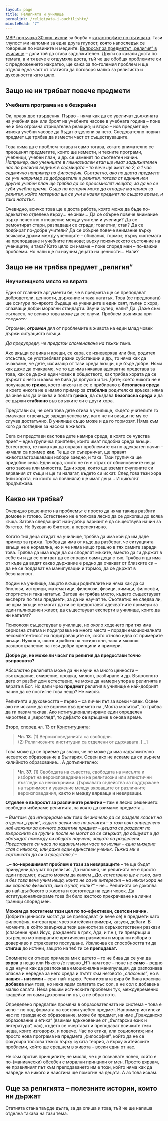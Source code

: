 ```yaml
---
layout: page
title: Религията и училище
permalink: /religiyata-i-ouchilishte/
minuteRead: "7"
---
```

[МВР поръчаха 30 хил. икони](https://www.dw.com/bg/mvr-se-pazi-decata-s-ikoni-i-baloni-koj-porca-tozi-absurd/a-72667131) за борба с [катастрофите по пътищата](https://chernapista.com/). Тази глупост ми напомни за една друга глупост, която напоследък се говореше по новините и медиите. [Въпросът за предметът „религия“ в училище](https://www.dw.com/bg/poslusanie-i-religia-v-ucilise-nakde-trgva-blgaria/a-71843040) – дали той да става задължителен. Други са казали доста по темата, а и тя вече е отшумяла доста, тъй че ще обобщя проблемите си с предложението накратко, ще кажа за по-големия проблем и ще отделя една част от статията да поговоря малко за религията и духовността като цяло.
## Защо не ни трябват повече предмети
### Учебната програма не е безкрайна
Ок, правя две твърдения. Първо – няма как да се увеличат дължината на учебния ден или броят на учебните часове в учебната година – поне не и без огромна отрицателна реакция; и второ – нов предмет ще изиска учебни часове да бъдат отделени за него. Следователно новият предмет ще трябва да измести част от съществуващите.

Това няма да е проблем тогава и само тогава, когато внимателно се преоценят предметите, които ще измести, и техните програми, учебници, учебен план, и др. се изменят по съответен начин.
*Например, ако учениците в гимназиален етап ще имат задължителен час по религия веднъж в седмицата – то вече ще имат не 2, а 1 час седмично например по философия. Съответно, ако по двата предмета се учи например за добродетели и религия, тогава от единия или другия учебен план ще трябва да се преосмислят нещата, за да не се губи учебно време. Също по история може да отпадне материал за религия, който материал ще се учи в новия предмет по същото време, и така нататък.*

Очевидно, всичко това ще е доста работа, която може да бъде по-адекватно отделена върху... не знам... Да се обърне повече внимание върху нечестно отношение между учители и ученици? Да се ремонтират стари, разпадащи се сгради; тоалетни; стаи? Да се подбират по-добре учители? Да се обърне повече внимание върху всякакви драми между учениците – сбивания, тормоз; върху системата на преподаване и учебните планове; върху психическото състояние на учениците; и така? Като цяло си имаме – поне според мен – по-важни проблеми.
Но нали ще ги научим децата на ценности... Нали?
## Защо не ни трябва предмет „религия“
### Неучилищното място на вярата 
Един от главните аргументи бе, че в предмета ще се преподават добродетели, ценности, държание и така нататък. Това (се предполага) ще осигури по-яркото бъдеще на учениците в един свят, пълен с хора, спазващи добри морални стандарти. Звучи супер, нали? Да. Даже съм съгласен, че всичко това *може* да се случи. Проблем възниква при следното:

Огромен, ***огромен*** дял от проблемите в живота на един млад човек държи ситуацията вкъщи.

*Да предупредя, че предстои споменаване на тежки теми.*

Ако вкъщи се вика и крещи, се кара, се изневерява или бие, родител отсъства, се употребяват разни субстанции и др., то няма как да очакваме, че дете, излизащо от тази среда вкъщи, ще бъде добре. Няма как даже да очакваме, че то ще има някаква адекватна представа за това, как се държи един човек в обществото, как трябва хората да се държат с него и какво не бива да допуска и т.н. Дете; което никога не е получавало **грижа**, което никога не се е прибирало в **безопасна среда** и което никога не е имало пример за **стабилна** родителска връзка; няма да знае как да очаква и полага **грижа**, да създава **безопасна среда** и да се държи **стабилно** във връзките си с други хора.

Представи си, че сега това дете отива в училище, където учителите го смачкват отвсякъде заради успеха му, като че ли вкъщи не му се случва достатъчно. В училище също може и да го тормозят. Няма към кого да погледне за насока в живота.

Сега си представи как това дете намира среда, в която се чувства приет – една групичка приятели, които имат подобна среда вкъщи. Естествено, те няма как да оправят проблемите си по адекватен начин – нямали са пример **как**. Те ще си съперничат, ще правят животозастрашаващи избори заедно, и така. Тази групичка ще придобие сила. Едни хора, които не ги е страх от обикновените неща като закона или милостта. Едни хора, които ще вземат счупените си вярвания от къщи и ще ги налагат, където си искат. След това тези хора (или хората, на които са повлияли) ще имат деца... И цикълът продължава.

## Какво ни трябва?
Очевидно решението на проблемът е просто да няма такива разбити домове и готово. Естествено не е толкова лесно да се докопаш до всяка къща. Затова следващият най-добър вариант е да съществува начин за бягство. Не буквално бягство, а перспективно.

Когато тия деца отидат на училище, трябва да има кой да им даде пример за грижа. Трябва да има от къде да разберат, че ситуацията вкъщи не е нормална, но и че няма нищо грешно в тях самите заради това. Трябва да има къде да си споделят мъките, вместо да ги държат в себе си и да се опитват да се справят сами деца с тях. Трябва и да има от къде да видят какво държание е редно да очакват от близките си – да не се поддават на манипулации и тормоз, да се държат в безопасност.

Ходим на училище, защото вкъщи родителите ни няма как да са биолози, историци, математици, филолози, физици, химици, философи, спортисти и така нататък. Затова ни трябва място, където съществуват експерти по тези предмети, за да ни научат те. Съответно не следва ли, че щом вкъщи не могат да ни се предоставят адекватните примери за един пълноценен живот, да съществуват експерти в училище, които да ни напътят?

Психолози съществуват в училище, но около ходенето при тях има сериозна стигма и подигравка на много места – поради емоционалната некомпетентност на подиграващите се, която отново идва от примерите вкъщи. Нужна е, както и работа на четири очи, така и масово разпространение на тези добри принципи и примери.

**Добре де, не може ли часът по религия да предостави точно въпросното?**

Абсолютно религията може да ни научи на много ценности – състрадание, смирение, прошка, милост, разбиране и др. Въпросното дете от разбит дом естествено, че може да намери упора в религията и вярата в Бог. Но дали чрез **предмет** религия в училище е най-добрият начин да се постигне това нещо? Не мисля.

Религията и духовността – първо – са личен път за всеки човек. Освен ако не искаме да се върнем във времето на „Моята молитва“, то трябва да ги пазим такива. Ако иституционализираме един определен мироглед и „вероглед“, то дефакто **се** връщаме в онова време.

Второ, според чл. 13 от [Конституцията](https://www.parliament.bg/bg/const):
> **Чл. 13.** (1) Вероизповеданията са свободни.  
> (2) Религиозните институции са отделени от държавата.
> \[...\]

Това може да се приеме да значи, че не може да има задължително несветско образование в България. Освен ако не искаме да си върнем килийното образование...
А допълнително:
> **Чл. 37.** (1) Свободата на съвестта, свободата на мисълта и изборът на вероизповедание и на религиозни или атеистични възгледи са ненакърними. Държавата съдейства за поддържане на търпимост и уважение между вярващите от различните вероизповедания, **както и между вярващи и невярващи.**

**Отделен е въпросът за различните религии –**  там е лесно решението: свободно избираме религията, за която да взимаме предмета...

*<btw>– Вмятам: /да игнорираме как това би значело да се разделя класът на отделни „групи“, където всеки час по религия – в този свят определено най-важния за личното развитие предмет – децата се разделят по въпросните си групи и после не могат са се свържат, да общуват и да обсъждат помежду си общото научено, защото са разделени. Представете си часа по юдаизъм или часа по ислям – една мизерна стая с няколко, или даже един единствен ученик. Тъжна ми е картинката да си я представя./</btw> –*

...**– по-нерешимият проблем е този за невярващите** – те ще бъдат принудени да учат по религия. Да напомня, че религията не е просто един предмет, където можем да кажем *„Да, естествено ще е тъпо, ама и без това вече учим неща, които не са ни интересни – на някои хора не им харесва физиката, ама я учат, нали?“* – не... Религията се докопва до най-дълбокото в живота и светогледа на един човек. Да иституционализираме това би било жестоко прекрачване на лични граници според мен.

**Можем да постигнем тази цел по по-ефективен, светски начин.**
Добрите ценности могат да се преподават (и вече се) в предмети като философия, литература; чрез житейски примери, казуси, дебати. В момента, в който завържеш тези ценности за свръхестествени разкази (спасение чрез Исус, раждането в грях, Ада, и т.н.), ти превръщаш вътрешно мотивираните критически размисли и морални избори в доверчиво и страховито послушане. Изключва се способността ти да **стигаш** до истини, защото на теб ти се **преподават.**

Спомнете си отново примера ми с детето – то не бива да се учи да **вярва** в нещо или Някого /с главно „Н“/ нам горе – поне не **само** – редно е да научи как да разпознава емоционална манипулация, да разпознава опасна и нередна за него среда и пътят към неговото *„спасение“*, но в **нашия – наземен –** свят най-първо. Религиозната вяра би била красива **добавка** към това, но нека ядем салатата със сол, а не сол с добавена малко салата. Нека решим истинските проблеми тук, междувременно градейки си сами духовния ни път, а не обратното.

Определено предлагам промяна в образователната ни система – това е ясно – но под формата на светски учебен предмет. Например истински час по гражданско образование, може би предмет, на име „Гражданско образование и етика“ (взимам вдъхновение от „български език и литература“, хах), където се очертават и преподават всичките тези неща, които изговорих, и повече. Час по етика, или социология; или просто нова програма на предмета „философия“, който да не се фокусира толкова тежко върху сухата теория, а върху житейските проблеми, който ще срещнем в живота – всеки един от нас.

Не съм против принципите; не мисля, че ще познавате човек, който е по-(маниачески) обсебен с морални принципи от мен. Просто вярвам, че правилният път към преподаването им е този, който няма как да навреди на никого и наистина ще помогне на децата. А аз това искам.

## Още за религията – полезните истории, които ни държат
Статията стана твърде дълга, за да опиша и това, тъй че ще напиша отделна такава на тази тема.